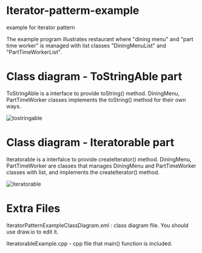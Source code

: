 # Iterator-patterm-example
example for iterator pattern

The example program illustrates restaurant where "dining menu" and "part time worker" is managed with list classes "DiningMenuList" and "PartTimeWorkerList".

# Class diagram - ToStringAble part
ToStringAble is a interface to provide toString() method.
DiningMenu, PartTimeWorker classes implements the toString() method for their own ways.

![tostringable](https://user-images.githubusercontent.com/25341053/45695522-90986980-bb9c-11e8-807e-df66d024c6d3.png)


# Class diagram - Iteratorable part
Iteratorable is  a interfalce to provide createIterator() method.
DiningMenu, PartTimeWorker are classes that manages DiningMenu and PartTimeWorker classes with list, and implements the createIterator() method.

![iteratorable](https://user-images.githubusercontent.com/25341053/45695532-98f0a480-bb9c-11e8-9fcd-19017d74f519.png)


# Extra Files
IteratorPatternExampleClassDiagram.xml : class diagram file. You should use draw.io to edit it.

IteratorableExample.cpp - cpp file that main() function is included.
